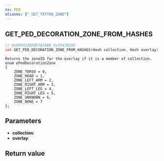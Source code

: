 ```yaml
---
ns: PED
aliases: ["_GET_TATTOO_ZONE"]
---
```

## GET_PED_DECORATION_ZONE_FROM_HASHES

```c
// 0x9FD452BFBE7A7A8B 0x3543019E
int GET_PED_DECORATION_ZONE_FROM_HASHES(Hash collection, Hash overlay);
```

```
Returns the zoneID for the overlay if it is a member of collection.
enum ePedDecorationZone
{
	ZONE_TORSO = 0,
	ZONE_HEAD = 1,
	ZONE_LEFT_ARM = 2,
	ZONE_RIGHT_ARM = 3,
	ZONE_LEFT_LEG = 4,
	ZONE_RIGHT_LEG = 5,
	ZONE_UNKNOWN = 6,
	ZONE_NONE = 7
};
```

## Parameters
* **collection**: 
* **overlay**: 

## Return value
